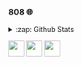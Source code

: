 ### 808 🌐

<details>

  <summary>:zap: Github Stats</summary>

  <img align="left" alt="heart808's Github Stats" src="https://github-readme-stats-lime-theta-94.vercel.app/api?username=heart808&show_icons=true&hide_border=true&theme=onedark" />
</details>

<img height="32" width="32" src="[https://raw.githubusercontent.com/github/explore/80688e429a7d4ef2fca1e82350fe8e3517d3494d/topics/python/python.png?size=48]" > <img height="32" width="32" src="[https://raw.githubusercontent.com/github/explore/a92591a79a4ce31660058d7ccc66c79266931f61/topics/dotnet/dotnet.png?size=48]" > <img height="32" width="32" src="[https://raw.githubusercontent.com/github/explore/31ea1181d4a76262931a39ca68e0203774a69b60/topics/csharp/csharp.png?size=48]" >
